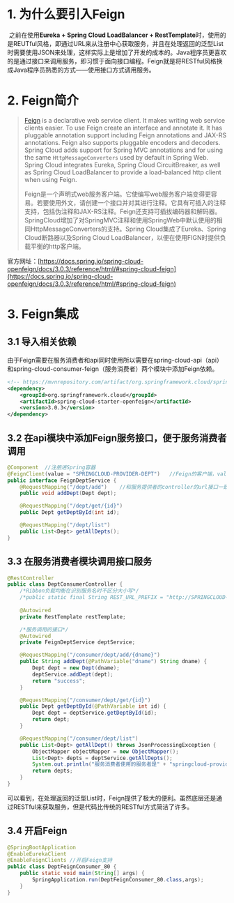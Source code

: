 # 1. 为什么要引入Feign

​		之前在使用**Eureka + Spring Cloud LoadBalancer + RestTemplate**时，使用的是REUTful风格，即通过URL来从注册中心获取服务，并且在处理返回的泛型List时需要使用JSON来处理，这样实际上是增加了开发的成本的。Java程序员更喜欢的是通过接口来调用服务，即习惯于面向接口编程。Feign就是将RESTful风格换成Java程序员熟悉的方式——使用接口方式调用服务。



# 2. Feign简介

> [Feign](https://github.com/OpenFeign/feign) is a declarative web service client. It makes writing web service clients easier. To use Feign create an interface and annotate it. It has pluggable annotation support including Feign annotations and JAX-RS annotations. Feign also supports pluggable encoders and decoders. Spring Cloud adds support for Spring MVC annotations and for using the same `HttpMessageConverters` used by default in Spring Web. Spring Cloud integrates Eureka, Spring Cloud CircuitBreaker, as well as Spring Cloud LoadBalancer to provide a load-balanced http client when using Feign.
>
> Feign是一个声明式web服务客户端。它使编写web服务客户端变得更容易。若要使用外文，请创建一个接口并对其进行注释。它具有可插入的注释支持，包括伪注释和JAX-RS注释。Feign还支持可插拔编码器和解码器。SpringCloud增加了对SpringMVC注释和使用SpringWeb中默认使用的相同HttpMessageConverters的支持。Spring Cloud集成了Eureka、Spring Cloud断路器以及Spring Cloud LoadBalancer，以便在使用FIGN时提供负载平衡的http客户端。

官方网址：[https://docs.spring.io/spring-cloud-openfeign/docs/3.0.3/reference/html/#spring-cloud-feign](https://docs.spring.io/spring-cloud-openfeign/docs/3.0.3/reference/html/#spring-cloud-feign)



# 3. Feign集成

## 3.1 导入相关依赖

​		由于Feign需要在服务消费者和api同时使用所以需要在spring-cloud-api（api）和spring-cloud-consumer-feign（服务消费者）两个模块中添加Feign依赖。

```xml
<!-- https://mvnrepository.com/artifact/org.springframework.cloud/spring-cloud-starter-openfeign -->
<dependency>
    <groupId>org.springframework.cloud</groupId>
    <artifactId>spring-cloud-starter-openfeign</artifactId>
    <version>3.0.3</version>
</dependency>
```

## 3.2 在api模块中添加Feign服务接口，便于服务消费者调用

```java
@Component  //注册进Spring容器
@FeignClient(value = "SPRINGCLOUD-PROVIDER-DEPT")   //Feign的客户端，value值为服务提供者的服务名
public interface FeignDeptService {
    @RequestMapping("/dept/add")    //和服务提供者的controller的url接口一致
    public void addDept(Dept dept);

    @RequestMapping("/dept/get/{id}")
    public Dept getDeptById(int id);

    @RequestMapping("/dept/list")
    public List<Dept> getAllDepts();
}
```

## 3.3 在服务消费者模块调用接口服务

```java
@RestController
public class DeptConsumerController {
    /*Ribbon负载均衡在识别服务名时不区分大小写*/
    /*public static final String REST_URL_PREFIX = "http://SPRINGCLOUD-PROVIDER-DEPT";*/
    
    @Autowired
    private RestTemplate restTemplate;

    /*服务调用的接口*/
    @Autowired
    private FeignDeptService deptService;

    @RequestMapping("/consumer/dept/add/{dname}")
    public String addDept(@PathVariable("dname") String dname) {
        Dept dept = new Dept(dname);
        deptService.addDept(dept);
        return "success";
    }

    @RequestMapping("/consumer/dept/get/{id}")
    public Dept getDeptById(@PathVariable int id) {
        Dept dept = deptService.getDeptById(id);
        return dept;
    }

    @RequestMapping("/consumer/dept/list")
    public List<Dept> getAllDept() throws JsonProcessingException {
        ObjectMapper objectMapper = new ObjectMapper();
        List<Dept> depts = deptService.getAllDepts();
        System.out.println("服务消费者使用的服务者是" + "springcloud-provider-dept-80" + depts.get(0).getDb_source().substring(2,4));
        return depts;
    }
}
```

​		可以看到，在处理返回的泛型List时，Feign提供了极大的便利。虽然底层还是通过RESTful来获取服务，但是代码比传统的RESTful方式简洁了许多。

## 3.4 开启Feign

```java
@SpringBootApplication
@EnableEurekaClient
@EnableFeignClients //开启Feign支持
public class DeptFeignConsumer_80 {
    public static void main(String[] args) {
        SpringApplication.run(DeptFeignConsumer_80.class,args);
    }
}
```

